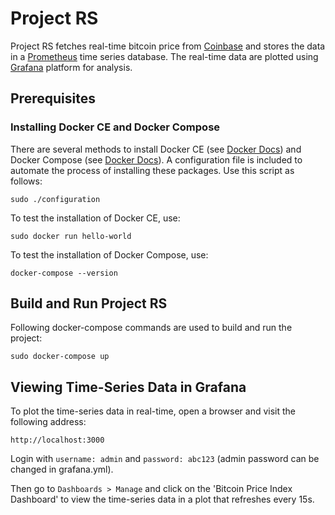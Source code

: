 # Project RS
Project RS fetches real-time bitcoin price from [Coinbase](https://api.coinbase.com/) and stores the data in a [Prometheus](https://prometheus.io/) time series database. The real-time data are plotted using [Grafana](https://grafana.com/) platform for analysis. 

## Prerequisites
### Installing Docker CE and Docker Compose
There are several methods to install Docker CE (see [Docker Docs](https://docs.docker.com/install/linux/docker-ce/ubuntu/)) and Docker Compose (see [Docker Docs](https://docs.docker.com/compose/install/#install-compose)). A configuration file is included to automate the process of installing these packages. Use this script as follows:
```
sudo ./configuration
```

To test the installation of Docker CE, use:
```
sudo docker run hello-world
```

To test the installation of Docker Compose, use:
```
docker-compose --version
```

## Build and Run Project RS
Following docker-compose commands are used to build and run the project:
```
sudo docker-compose up
```
## Viewing Time-Series Data in Grafana
To plot the time-series data in real-time, open a browser and visit the following address:
```
http://localhost:3000
```
Login with `username: admin` and `password: abc123` (admin password can be changed in grafana.yml). 

Then go to `Dashboards > Manage` and click on the 'Bitcoin Price Index Dashboard' to view the time-series data in a plot that refreshes every 15s.
